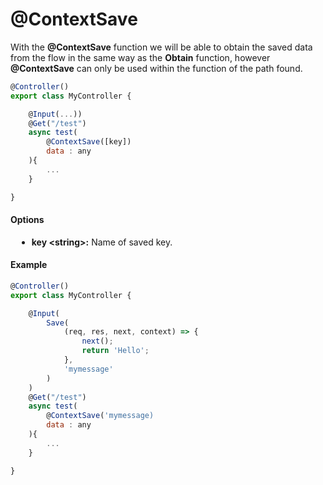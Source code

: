 # @ContextSave

With the **@ContextSave** function we will be able to obtain the saved data from the flow in the same way as the **Obtain** function, however **@ContextSave** can only be used within the function of the path found.

```js
@Controller()
export class MyController { 

    @Input(...))
    @Get("/test")
    async test(
        @ContextSave([key])
        data : any
    ){
        ...
    }

}
```

#### Options

<div style="padding-left: 10px">

- **key \<string\>:** Name of saved key.

</div>

#### Example

```js
@Controller()
export class MyController { 

    @Input(
        Save(
            (req, res, next, context) => {
                next();
                return 'Hello';
            },
            'mymessage'
        )
    )
    @Get("/test")
    async test(
        @ContextSave('mymessage)
        data : any
    ){
        ...
    }

}
```
